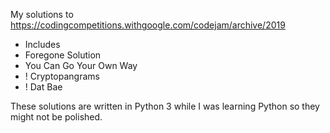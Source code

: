 My solutions to https://codingcompetitions.withgoogle.com/codejam/archive/2019
   - Includes 
  - Foregone Solution
  - You Can Go Your Own Way
  - ! Cryptopangrams
  - ! Dat Bae

These solutions are written in Python 3 while I was learning Python so they might not be polished.
